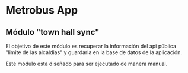# Metrobus App

## Módulo "town hall sync"

El objetivo de este módulo es recuperar la información del api pública "limite de las alcaldias" y guardarla en la base de datos de la aplicación.

Este módulo esta diseñado para ser ejecutado de manera manual.